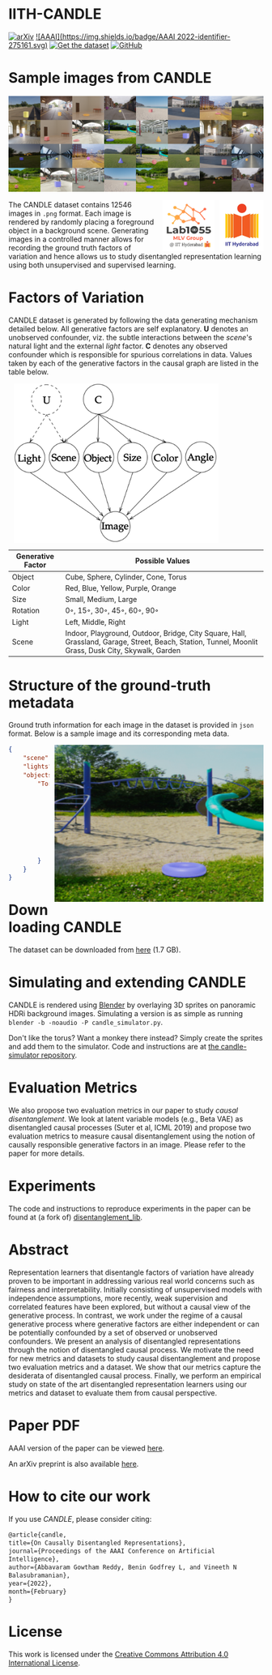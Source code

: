 # IITH-CANDLE

[![arXiv](https://img.shields.io/badge/arXiv-1234.56789-b31b1b.svg)](https://arxiv.org/abs/1234.56789)
[![AAAI](https://img.shields.io/badge/AAAI 2022-identifier-275161.svg)](https://aaai.org/Conferences/AAAI-22/)
[![Get the dataset](https://img.shields.io/badge/Get%20the%20Dataset-4285F4?logo=googledrive&logoColor=white)](https://drive.google.com/drive/folders/11w267LWI8tbWhf1SR8kd-l6fP9WbJwNL)
[![GitHub](https://img.shields.io/github/license/causal-disentanglement/IITH-CANDLE)](https://github.com/causal-disentanglement/IITH-CANDLE/blob/main/LICENSE)

# Sample images from CANDLE
![CANDLE grid](./images/grid.png)


<a href="https://iith.ac.in"><img align="right" height=100px style="margin-left: 10px" src="./images/iith.png"></a>
<a href="https://lab1055.github.io"><img align="right" height=100px style="margin-left: 10px" src="./images/lab1055.png"></a>
The CANDLE dataset contains 12546 images in `.png` format. Each image is rendered by randomly placing a foreground object in a background scene. Generating images in a controlled manner allows for recording the ground truth factors of variation and hence allows us to study disentangled representation learning using both unsupervised and supervised learning.


# Factors of Variation
CANDLE dataset is generated by following the data generating mechanism detailed below. All generative factors are self explanatory. **U** denotes an unobserved confounder, viz. the subtle interactions between the *scene*'s natural light and the external *light* factor. **C** denotes any observed confounder which is responsible for spurious correlations in data. Values taken by each of the generative factors in the causal graph are listed in the table below.

<img align="center" height=315px style="margin-left: 10px" src="./images/datagenerator.png">


| Generative Factor | Possible Values |
| --- | --- |
| Object | Cube, Sphere, Cylinder, Cone, Torus |
| Color | Red, Blue, Yellow, Purple, Orange |
| Size | Small, Medium, Large |
| Rotation | 0◦, 15◦, 30◦, 45◦, 60◦, 90◦ |
| Light | Left, Middle, Right |
| Scene | Indoor, Playground, Outdoor, Bridge, City Square, Hall, Grassland, Garage, Street, Beach, Station, Tunnel, Moonlit Grass, Dusk City, Skywalk, Garden |

# Structure of the ground-truth metadata
Ground truth information for each image in the dataset is provided in `json` format. Below is a sample image and its corresponding meta data.

<img align="right" height=310px style="margin-left: 10px" src="./images/3541.png">

```json
{
    "scene": "playground",
    "lights": "middle",
    "objects": {
        "Torus_0": {
            "object_type": "torus",
            "color": "blue",
            "size": 2.5,
            "rotation": 15,
            "bounds": [
                [150,36],
                [245,66]
            ]
        }
    }
}
```

# Downloading CANDLE
The dataset can be downloaded from [here](https://drive.google.com/drive/folders/11w267LWI8tbWhf1SR8kd-l6fP9WbJwNL) (1.7 GB).

# Simulating and extending CANDLE
CANDLE is rendered using [Blender](https://www.blender.org) by overlaying 3D sprites on panoramic HDRi background images. Simulating a version is as simple as running `blender -b -noaudio -P candle_simulator.py`.

Don't like the torus? Want a monkey there instead? Simply create the sprites and add them to the simulator. Code and instructions are at [the candle-simulator repository](https://github.com/causal-disentanglement/candle-simulator).

# Evaluation Metrics
We also propose two evaluation metrics in our paper to study *causal disentanglement*. We look at latent variable models (e.g., Beta VAE) as disentangled causal processes (Suter et al, ICML 2019) and propose two evaluation metrics to measure causal disentanglement using the notion of causally responsible generative factors in an image. Please refer to the paper for more details.

# Experiments
The code and instructions to reproduce experiments in the paper can be found at (a fork of) [disentanglement_lib](https://github.com/causal-disentanglement/disentanglement_lib).

# Abstract
Representation learners that disentangle factors of variation have already proven to be important in addressing various real world concerns such as fairness and interpretability. Initially consisting of unsupervised models with independence assumptions, more recently, weak supervision and correlated features have been explored, but without a causal view of the generative process. In contrast, we work under the regime of a causal generative process where generative factors are either independent or can be potentially confounded by a set of observed or unobserved confounders. We present an analysis of disentangled representations through the notion of disentangled causal process. We motivate the need for new metrics and datasets to study causal disentanglement and propose two evaluation metrics and a dataset. We show that our metrics capture the desiderata of disentangled causal process. Finally, we perform an empirical study on state of the art disentangled representation learners using our metrics and dataset to evaluate them from causal perspective.

# Paper PDF
AAAI version of the paper can be viewed [here](https://arxiv.org/).

An arXiv preprint is also available [here](https://arxiv.org/).

# How to cite our work
If you use *CANDLE*, please consider citing:
```
@article{candle, 
title={On Causally Disentangled Representations},  
journal={Proceedings of the AAAI Conference on Artificial Intelligence}, 
author={Abbavaram Gowtham Reddy, Benin Godfrey L, and Vineeth N Balasubramanian}, 
year={2022},
month={February}
}
```

# License
This work is licensed under the [Creative Commons Attribution 4.0 International License](https://creativecommons.org/licenses/by/4.0/).
